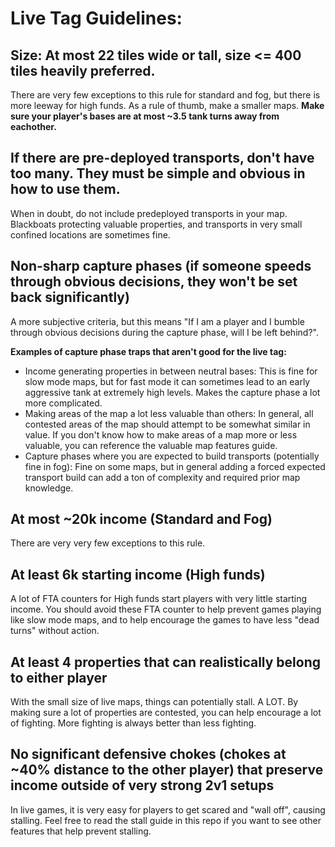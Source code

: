 # Live Tag Guidelines:

## Size: At most 22 tiles wide or tall, size <= 400 tiles heavily preferred.

There are very few exceptions to this rule for standard and fog, but there is more leeway for high funds. As a rule of thumb, make a smaller maps.
**Make sure your player's bases are at most ~3.5 tank turns away from eachother.**

## If there are pre-deployed transports, don't have too many. They must be simple and obvious in how to use them.

When in doubt, do not include predeployed transports in your map. Blackboats protecting valuable properties, and transports in very small confined locations are sometimes fine.

## Non-sharp capture phases (if someone speeds through obvious decisions, they won't be set back significantly)

A more subjective criteria, but this means "If I am a player and I bumble through obvious decisions during the capture phase, will I be left behind?".

**Examples of capture phase traps that aren't good for the live tag:**
- Income generating properties in between neutral bases: This is fine for slow mode maps, but for fast mode it can sometimes lead to an early aggressive tank at extremely high levels. Makes the capture phase a lot more complicated.
- Making areas of the map a lot less valuable than others: In general, all contested areas of the map should attempt to be somewhat similar in value. If you don't know how to make areas of a map more or less valuable, you can reference the valuable map features guide.
- Capture phases where you are expected to build transports (potentially fine in fog): Fine on some maps, but in general adding a forced expected transport build can add a ton of complexity and required prior map knowledge.

## At most ~20k income (Standard and Fog)

There are very very few exceptions to this rule.

## At least 6k starting income (High funds)

A lot of FTA counters for High funds start players with very little starting income. You should avoid these FTA counter to help prevent games playing like slow mode maps, and to help encourage the games to have less "dead turns" without action.

## At least 4 properties that can realistically belong to either player

With the small size of live maps, things can potentially stall. A LOT. By making sure a lot of properties are contested, you can help encourage a lot of fighting. More fighting is always better than less fighting.

## No significant defensive chokes (chokes at ~40% distance to the other player) that preserve income outside of very strong 2v1 setups

In live games, it is very easy for players to get scared and "wall off", causing stalling. Feel free to read the stall guide in this repo if you want to see other features that help prevent stalling.
